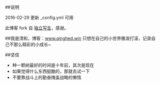##说明

2016-02-29  更新 _config.yml 可用

此博客 fork 自 [独立写生](http://cnfeat.com/)，感谢。

##我是清和，博客：www.qinghed.win
只想在自己的小世界撒泼打滚，记录自己不那么精彩的小成长~

##坚信


- 种一颗树最好的时间是十年前，其次是现在
- 如果觉得什么东西挺酷的，那就去试一下
- 不要靠战斗上的勤奋掩盖战略的懒惰




